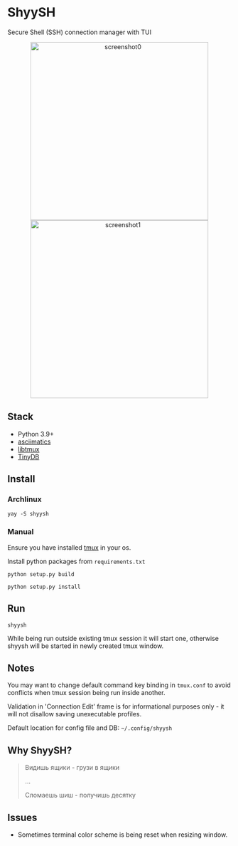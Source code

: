 # ShyySH

Secure Shell (SSH) connection manager with TUI

<p align="center">
<img alt="screenshot0" src="https://user-images.githubusercontent.com/31232338/202361474-9625c22d-d6f2-499c-afed-b35c9e288158.png" width="400"/>
<img alt="screenshot1" src="https://user-images.githubusercontent.com/31232338/202361517-97c532b0-c30f-45a5-9236-9da72f0525f5.png" width="400"/>
</p>

## Stack

* Python 3.9+
* [asciimatics](https://github.com/peterbrittain/asciimatics)
* [libtmux](https://libtmux.git-pull.com/)
* [TinyDB](https://github.com/msiemens/tinydb)

## Install

### Archlinux

```commandline
yay -S shyysh
```

### Manual 

Ensure you have installed [tmux](https://github.com/tmux/tmux) in your os.

Install python packages from `requirements.txt`

```commandline
python setup.py build

python setup.py install
```

## Run

```commandline
shyysh
```

While being run outside existing tmux session it will start one, 
otherwise shyysh will be started in newly created tmux window.

## Notes

You may want to change default command key binding in `tmux.conf` to avoid conflicts when tmux session 
being run inside another.

Validation in 'Connection Edit' frame is for informational purposes only - it will not disallow 
saving unexecutable profiles.

Default location for config file and DB: `~/.config/shyysh`

## Why ShyySH?

> Видишь ящики - грузи в ящики
> 
> ...
> 
> Сломаешь шиш - получишь десятку


## Issues

- Sometimes terminal color scheme is being reset when resizing window.
